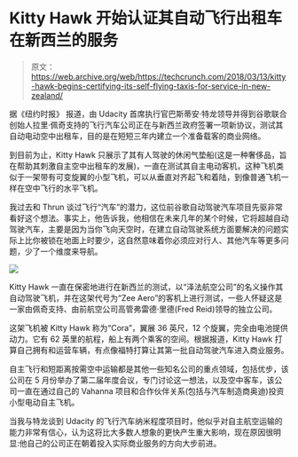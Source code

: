 # Kitty Hawk 开始认证其自动飞行出租车在新西兰的服务 

> 原文：<https://web.archive.org/web/https://techcrunch.com/2018/03/13/kitty-hawk-begins-certifying-its-self-flying-taxis-for-service-in-new-zealand/>

据《纽约时报》 报道，由 Udacity 首席执行官巴斯蒂安·特龙领导并得到谷歌联合创始人拉里·佩奇支持的飞行汽车公司正在与新西兰政府签署一项新协议，测试其自动电动空中出租车，目的是在短短三年内建立一个准备载客的商业网络。

到目前为止，Kitty Hawk 只展示了其有人驾驶的休闲气垫船(这是一种奢侈品，旨在帮助其刺激自主空中出租车的发展)，一直在测试其自主电动客机，这种飞机类似于一架带有可变旋翼的小型飞机，可以从垂直对齐起飞和着陆，到像普通飞机一样在空中飞行的水平飞机。

我过去和 Thrun 谈过飞行“汽车”的潜力，这位前谷歌自动驾驶汽车项目先驱非常看好这个想法。事实上，他告诉我，他相信在未来几年的某个时候，它将超越自动驾驶汽车，主要是因为当你飞向天空时，在建立自动驾驶系统方面要解决的问题实际上比你被锁在地面上时要少，这自然意味着你必须应对行人、其他汽车等更多问题，少了一个维度来导航。

[![](img/081b64962dab665f7e9ba0f2e0710722.png)](https://web.archive.org/web/20221117021105/https://tctechcrunch2011.files.wordpress.com/2018/03/merlin_135394107_0676a0f0-9e2a-43bd-85d2-32d16ae9f4c7-superjumbo.jpg)

Kitty Hawk 一直在保密地进行在新西兰的测试，以“泽法航空公司”的名义操作其自动驾驶飞机，并在这架代号为“Zee Aero”的客机上进行测试，一些人怀疑这是一家由佩奇支持、由前航空公司高管弗雷德·里德(Fred Reid)领导的独立公司。

这架飞机被 Kitty Hawk 称为“Cora”，翼展 36 英尺，12 个旋翼，完全由电池提供动力。它有 62 英里的航程，船上有两个乘客的空间。根据报道，Kitty Hawk 打算自己拥有和运营车辆，有点像福特打算让其第一批自动驾驶汽车进入商业服务。

自主飞行和短距离按需空中运输都是其他一些知名公司的重点领域，包括优步，该公司在 5 月份举办了第二届年度会议，专门讨论这一想法，以及空中客车，该公司一直在通过自己的 Vahanna 项目和合作伙伴关系(包括与汽车制造商奥迪)投资小型电动自主飞机。

当我与特龙谈到 Udacity 的飞行汽车纳米程度项目时，他似乎对自主航空运输的能力非常有信心，认为这将比大多数人想象的更快产生重大影响，现在原因很明显:他自己的公司正在朝着投入实际商业服务的方向大步前进。